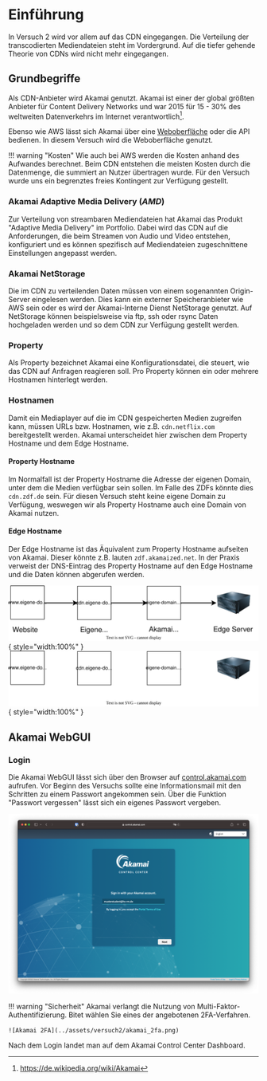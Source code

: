 # Einführung

In Versuch 2 wird vor allem auf das CDN eingegangen. Die Verteilung der transcodierten Mediendateien steht im Vordergrund. Auf die tiefer gehende Theorie von CDNs wird nicht mehr eingegangen. 

## Grundbegriffe

Als CDN-Anbieter wird Akamai genutzt. Akamai ist einer der global größten Anbieter für Content Delivery Networks und war 2015 für 15 - 30% des weltweiten Datenverkehrs im Internet verantwortlich[^1].

[^1]: https://de.wikipedia.org/wiki/Akamai

Ebenso wie AWS lässt sich Akamai über eine [Weboberfläche](https://control.akamai.com) oder die API bedienen. In diesem Versuch wird die Weboberfläche genutzt.

!!! warning "Kosten"
    Wie auch bei AWS werden die Kosten anhand des Aufwandes berechnet. Beim CDN entstehen die meisten Kosten durch die Datenmenge, die summiert an Nutzer übertragen wurde. Für den Versuch wurde uns ein begrenztes freies Kontingent zur Verfügung gestellt.

### Akamai Adaptive Media Delivery (*AMD*)

Zur Verteilung von streambaren Mediendateien hat Akamai das Produkt "Adaptive Media Delivery" im Portfolio. Dabei wird das CDN auf die Anforderungen, die beim Streamen von Audio und Video entstehen, konfiguriert und es können spezifisch auf Mediendateien zugeschnittene Einstellungen angepasst werden.

### Akamai NetStorage

Die im CDN zu verteilenden Daten müssen von einem sogenannten Origin-Server eingelesen werden. Dies kann ein externer Speicheranbieter wie AWS sein oder es wird der Akamai-Interne Dienst NetStorage genutzt. Auf NetStorage können beispielsweise via ftp, ssh oder rsync Daten hochgeladen werden und so dem CDN zur Verfügung gestellt werden.

### Property

Als Property bezeichnet Akamai eine Konfigurationsdatei, die steuert, wie das CDN auf Anfragen reagieren soll. Pro Property können ein oder mehrere Hostnamen hinterlegt werden.

### Hostnamen

Damit ein Mediaplayer auf die im CDN gespeicherten Medien zugreifen kann, müssen URLs bzw. Hostnamen, wie z.B. `cdn.netflix.com` bereitgestellt werden. Akamai unterscheidet hier zwischen dem Property Hostname und dem Edge Hostname. 

#### Property Hostname

Im Normalfall ist der Property Hostname die Adresse der eigenen Domain, unter dem die Medien verfügbar sein sollen. Im Falle des ZDFs könnte dies `cdn.zdf.de` sein. Für diesen Versuch steht keine eigene Domain zu Verfügung, weswegen wir als Property Hostname auch eine Domain von Akamai nutzen.

#### Edge Hostname

Der Edge Hostname ist das Äquivalent zum Property Hostname aufseiten von Akamai. Dieser könnte z.B. lauten `zdf.akamaized.net`. In der Praxis verweist der DNS-Eintrag des Property Hostname auf den Edge Hostname und die Daten können abgerufen werden.

![CDN Flussdiagramm](../assets/versuch2/diagrams/cdn-flow.svg#only-light){ style="width:100%" }
![CDN Flussdiagramm](../assets/versuch2/diagrams/cdn-flow_dark.svg#only-dark){ style="width:100%" }

## Akamai WebGUI

### Login

Die Akamai WebGUI lässt sich über den Browser auf [control.akamai.com](https://control.akamai.com) aufrufen. Vor Beginn des Versuchs sollte eine Informationsmail mit den Schritten zu einem Passwort angekommen sein. Über die Funktion "Passwort vergessen" lässt sich ein eigenes Passwort vergeben.

![Akamai Login Maske](../assets/versuch2/akamai_login.png)

!!! warning "Sicherheit"
    Akamai verlangt die Nutzung von Multi-Faktor-Authentifizierung. Bitet wählen Sie eines der angebotenen 2FA-Verfahren.

    ![Akamai 2FA](../assets/versuch2/akamai_2fa.png)

Nach dem Login landet man auf dem Akamai Control Center Dashboard.
